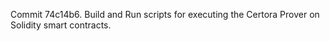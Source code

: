 Commit 74c14b6.                    Build and Run scripts for executing the Certora Prover on Solidity smart contracts.